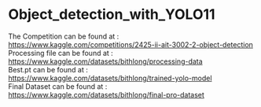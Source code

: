 # Object_detection_with_YOLO11

The Competition can be found at : https://www.kaggle.com/competitions/2425-ii-ait-3002-2-object-detection
Processing file can be found at :  https://www.kaggle.com/datasets/bithlong/processing-data  
Best.pt can be found at         :  https://www.kaggle.com/datasets/bithlong/trained-yolo-model  
Final Dataset can be found at   :  https://www.kaggle.com/datasets/bithlong/final-pro-dataset  
